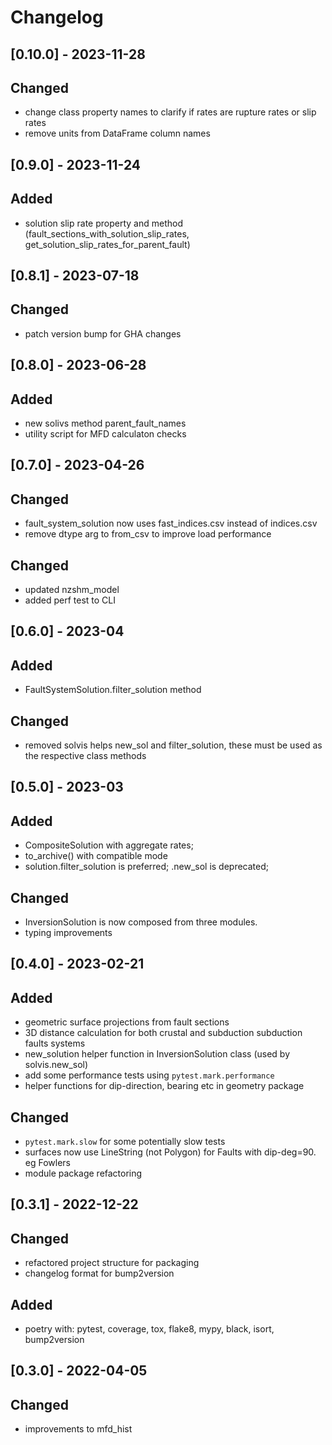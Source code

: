 # Changelog

## [0.10.0] - 2023-11-28
## Changed
- change class property names to clarify if rates are rupture rates or slip rates
- remove units from DataFrame column names

## [0.9.0] - 2023-11-24
## Added
- solution slip rate property and method (fault_sections_with_solution_slip_rates, get_solution_slip_rates_for_parent_fault)

## [0.8.1] - 2023-07-18
## Changed
 - patch version bump for GHA changes

## [0.8.0] - 2023-06-28
## Added
 - new solivs method parent_fault_names
 - utility script for MFD calculaton checks

## [0.7.0] - 2023-04-26
## Changed
 - fault_system_solution now uses fast_indices.csv instead of indices.csv
 - remove dtype arg to from_csv to improve load performance

## Changed
 - updated nzshm_model
 - added perf test to CLI

## [0.6.0] - 2023-04
## Added
 - FaultSystemSolution.filter_solution method
## Changed
 - removed solvis helps new_sol and filter_solution, these must be used as the respective class methods

## [0.5.0] - 2023-03
## Added
 - CompositeSolution with aggregate rates;
 - to_archive() with compatible mode 
 - solution.filter_solution is preferred; .new_sol is deprecated;
## Changed
 - InversionSolution is now composed from three modules.
 - typing improvements

## [0.4.0] - 2023-02-21
## Added
 - geometric surface projections from fault sections
 - 3D distance calculation for both crustal and subduction subduction faults systems
 - new_solution helper function in InversionSolution class (used by solvis.new_sol)
 - add some performance tests using `pytest.mark.performance`
 - helper functions for dip-direction, bearing etc in geometry package

## Changed
 - `pytest.mark.slow` for some potentially slow tests
 - surfaces now use LineString (not Polygon) for Faults with dip-deg=90. eg Fowlers
 - module package refactoring

## [0.3.1] - 2022-12-22
## Changed
 - refactored project structure for packaging
 - changelog format for bump2version
 
## Added
 - poetry with: pytest, coverage, tox, flake8, mypy, black, isort, bump2version

## [0.3.0] - 2022-04-05
## Changed
 - improvements to mfd_hist
